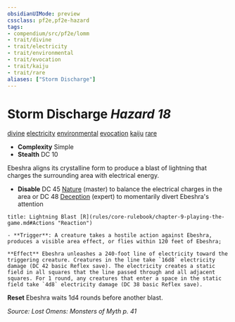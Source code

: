 ```yaml
---
obsidianUIMode: preview
cssclass: pf2e,pf2e-hazard
tags:
- compendium/src/pf2e/lomm
- trait/divine
- trait/electricity
- trait/environmental
- trait/evocation
- trait/kaiju
- trait/rare
aliases: ["Storm Discharge"]
---
```

# Storm Discharge *Hazard 18*  
[divine](rules/traits/divine.md)  [electricity](rules/traits/electricity.md)  [environmental](rules/traits/environmental.md)  [evocation](rules/traits/evocation.md)  [kaiju](rules/traits/kaiju-frp2.md)  [rare](rules/traits/rare.md)  

- **Complexity** Simple
- **Stealth** DC 10  

Ebeshra aligns its crystalline form to produce a blast of lightning that charges the surrounding area with electrical energy.

- **Disable** DC 45 [Nature](compendium/skills.md#Nature) (master) to balance the electrical charges in the area or DC 48 [Deception](compendium/skills.md#Deception) (expert) to momentarily divert Ebeshra's attention  
     
```ad-embed-ability
title: Lightning Blast [R](rules/core-rulebook/chapter-9-playing-the-game.md#Actions "Reaction")

- **Trigger**: A creature takes a hostile action against Ebeshra, produces a visible area effect, or flies within 120 feet of Ebeshra;

**Effect** Ebeshra unleashes a 240-foot line of electricity toward the triggering creature. Creatures in the line take `16d8` electricity damage (DC 42 basic Reflex save). The electricity creates a static field in all squares that the line passed through and all adjacent squares. For 1 round, any creatures that enter a space in the static field take `4d8` electricity damage (DC 38 basic Reflex save).
```

**Reset** Ebeshra waits 1d4 rounds before another blast.  

*Source: Lost Omens: Monsters of Myth p. 41*